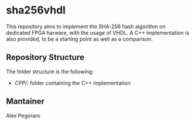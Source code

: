 # sha256vhdl

This repository aims to implement the SHA-256 hash algorithm on dedicated FPGA harware, with the usage of VHDL.
A C++ implementation is also provided, to be a starting point as well as a comparison.

## Repository Structure

The folder structure is the following:
- *CPP/*: folder containing the C++ implementation

## Mantainer

Alex Pegoraro
